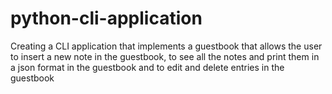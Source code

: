 # python-cli-application

Creating a CLI application that implements a guestbook that allows the user to insert a new note in the guestbook, to see all the notes and print them in a json format in the guestbook and to edit and delete entries in the guestbook
